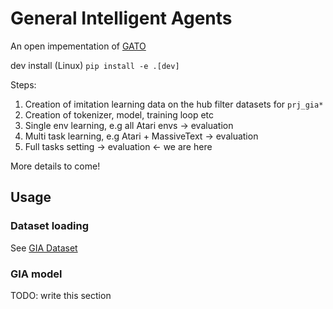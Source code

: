 # General Intelligent Agents

An open impementation of [GATO](https://www.deepmind.com/publications/a-generalist-agent)


dev install  (Linux)
`pip install -e .[dev]`

Steps:

1. Creation of imitation learning data on the hub filter datasets for `prj_gia*`
2. Creation of tokenizer, model, training loop etc
3. Single env learning, e.g all Atari envs -> evaluation
4. Multi task learning, e.g Atari + MassiveText -> evaluation
5. Full tasks setting -> evaluation  <- we are here

More details to come!

## Usage

### Dataset loading

See [GIA Dataset](https://huggingface.co/datasets/gia-project/gia-dataset)

### GIA model

TODO: write this section